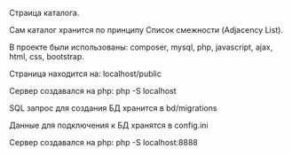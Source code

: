 Страица каталога.

Сам каталог хранится по принципу Список смежности (Adjacency List).

В проекте были использованы: composer, mysql, php, javascript, ajax, html, css, bootstrap.

Страница находится на: localhost/public

Сервер создавался на php: php -S localhost

SQL запрос для создания БД хранится в bd/migrations

Данные для подключения к БД хранятся в config.ini

Сервер создавался на php: php -S localhost:8888
